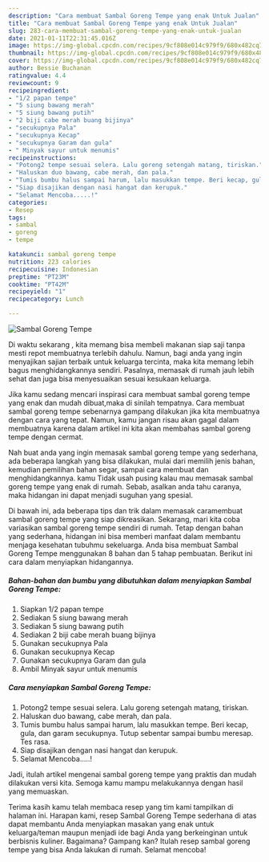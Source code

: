 ```yaml
---
description: "Cara membuat Sambal Goreng Tempe yang enak Untuk Jualan"
title: "Cara membuat Sambal Goreng Tempe yang enak Untuk Jualan"
slug: 283-cara-membuat-sambal-goreng-tempe-yang-enak-untuk-jualan
date: 2021-01-11T22:31:45.016Z
image: https://img-global.cpcdn.com/recipes/9cf808e014c979f9/680x482cq70/sambal-goreng-tempe-foto-resep-utama.jpg
thumbnail: https://img-global.cpcdn.com/recipes/9cf808e014c979f9/680x482cq70/sambal-goreng-tempe-foto-resep-utama.jpg
cover: https://img-global.cpcdn.com/recipes/9cf808e014c979f9/680x482cq70/sambal-goreng-tempe-foto-resep-utama.jpg
author: Bessie Buchanan
ratingvalue: 4.4
reviewcount: 9
recipeingredient:
- "1/2 papan tempe"
- "5 siung bawang merah"
- "5 siung bawang putih"
- "2 biji cabe merah buang bijinya"
- "secukupnya Pala"
- "secukupnya Kecap"
- "secukupnya Garam dan gula"
- " Minyak sayur untuk menumis"
recipeinstructions:
- "Potong2 tempe sesuai selera. Lalu goreng setengah matang, tiriskan."
- "Haluskan duo bawang, cabe merah, dan pala."
- "Tumis bumbu halus sampai harum, lalu masukkan tempe. Beri kecap, gula, dan garam secukupnya. Tutup sebentar sampai bumbu meresap. Tes rasa."
- "Siap disajikan dengan nasi hangat dan kerupuk."
- "Selamat Mencoba.....!"
categories:
- Resep
tags:
- sambal
- goreng
- tempe

katakunci: sambal goreng tempe 
nutrition: 223 calories
recipecuisine: Indonesian
preptime: "PT23M"
cooktime: "PT42M"
recipeyield: "1"
recipecategory: Lunch

---
```



![Sambal Goreng Tempe](https://img-global.cpcdn.com/recipes/9cf808e014c979f9/680x482cq70/sambal-goreng-tempe-foto-resep-utama.jpg)

Di waktu  sekarang , kita memang bisa membeli makanan siap saji tanpa mesti repot membuatnya terlebih dahulu. Namun, bagi anda yang ingin menyajikan sajian terbaik untuk keluarga tercinta, maka kita memang lebih bagus menghidangkannya sendiri. Pasalnya, memasak di rumah jauh lebih sehat dan juga bisa menyesuaikan sesuai kesukaan keluarga.

Jika kamu sedang mencari inspirasi cara membuat sambal goreng tempe yang enak dan mudah dibuat,maka di sinilah tempatnya. Cara membuat sambal goreng tempe  sebenarnya gampang dilakukan jika kita membuatnya dengan cara yang tepat. Namun, kamu jangan risau akan gagal dalam membuatnya 
karena dalam artikel ini kita akan membahas sambal goreng tempe dengan cermat.  



Nah buat anda yang ingin memasak sambal goreng tempe yang sederhana, ada beberapa langkah yang bisa dilakukan, mulai dari memilih jenis bahan, kemudian pemilihan bahan segar, sampai cara membuat dan menghidangkannya. kamu Tidak usah pusing kalau mau memasak sambal goreng tempe yang enak di rumah. Sebab, asalkan anda  tahu caranya, maka hidangan ini dapat menjadi suguhan yang spesial.

Di bawah ini, ada beberapa tips dan trik dalam memasak caramembuat sambal goreng tempe yang siap dikreasikan. Sekarang, mari kita coba variasikan sambal goreng tempe sendiri di rumah. Tetap dengan bahan yang sederhana, hidangan ini bisa memberi manfaat dalam membantu menjaga kesehatan tubuhmu sekeluarga. Anda bisa membuat Sambal Goreng Tempe menggunakan 8 bahan dan 5 tahap pembuatan. Berikut ini cara dalam menyiapkan hidangannya.

<!--inarticleads1-->

##### Bahan-bahan dan bumbu yang dibutuhkan dalam menyiapkan Sambal Goreng Tempe:

1. Siapkan 1/2 papan tempe
1. Sediakan 5 siung bawang merah
1. Sediakan 5 siung bawang putih
1. Sediakan 2 biji cabe merah buang bijinya
1. Gunakan secukupnya Pala
1. Gunakan secukupnya Kecap
1. Gunakan secukupnya Garam dan gula
1. Ambil  Minyak sayur untuk menumis




<!--inarticleads2-->

##### Cara menyiapkan Sambal Goreng Tempe:

1. Potong2 tempe sesuai selera. Lalu goreng setengah matang, tiriskan.
1. Haluskan duo bawang, cabe merah, dan pala.
1. Tumis bumbu halus sampai harum, lalu masukkan tempe. Beri kecap, gula, dan garam secukupnya. Tutup sebentar sampai bumbu meresap. Tes rasa.
1. Siap disajikan dengan nasi hangat dan kerupuk.
1. Selamat Mencoba.....!




Jadi, itulah artikel mengenai  sambal goreng tempe  yang praktis dan mudah dilakukan versi kita. Semoga kamu mampu melakukannya dengan hasil yang memuaskan. 

Terima kasih kamu telah membaca resep yang tim kami tampilkan di halaman ini. Harapan kami, resep  Sambal Goreng Tempe sederhana di atas dapat membantu Anda menyiapkan masakan yang enak untuk keluarga/teman maupun menjadi ide bagi Anda yang berkeinginan untuk berbisnis kuliner. Bagaimana? Gampang kan? Itulah resep sambal goreng tempe yang bisa Anda lakukan di rumah. Selamat mencoba!

